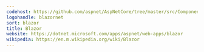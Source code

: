 ```yaml
---
codehost: https://github.com/aspnet/AspNetCore/tree/master/src/Components/Blazor
logohandle: blazornet
sort: blazor
title: Blazor
website: https://dotnet.microsoft.com/apps/aspnet/web-apps/blazor
wikipedia: https://en.m.wikipedia.org/wiki/Blazor
---
```

